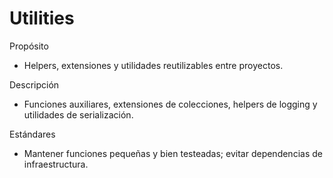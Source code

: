 # Utilities

Propósito

- Helpers, extensiones y utilidades reutilizables entre proyectos.

Descripción

- Funciones auxiliares, extensiones de colecciones, helpers de logging y utilidades de serialización.

Estándares

- Mantener funciones pequeñas y bien testeadas; evitar dependencias de infraestructura.
